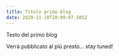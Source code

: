```yaml
---
title: Titolo primo blog
date: 2020-11-18T10:09:07.505Z
---
```

Testo del primo blog

Verrà pubblicato al più presto... stay tuned!